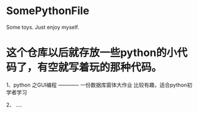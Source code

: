 # SomePythonFile
Some toys. Just enjoy myself.

# 这个仓库以后就存放一些python的小代码了，有空就写着玩的那种代码。
1、python 之GUI编程 ————  一份数据库窗体大作业
    比较有趣，适合python初学者学习

2、 ....
